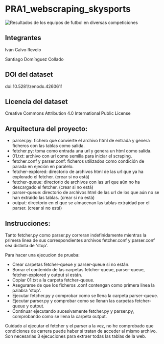 # PRA1_webscraping_skysports

![Resultados de los equipos de futbol en diversas competiciones](dataset/representacion_grafica.png)

## Integrantes
Iván Calvo Revelo

Santiago Domínguez Collado

## DOI del dataset

doi:10.5281/zenodo.4260611

## Licencia del dataset

Creative Commons Attribution 4.0 International Public License

## Arquitectura del proyecto:

* parser.py: fichero que convierte el archivo html de entrada y genera ficheros con las tablas como salida.
* fetcher.py: toma como entrada una url y genera un html como salida.
* 01.txt: archivo con url como semilla para iniciar el scraping.
* fetcher.conf y parser.conf: ficheros utilizados como condición de parada en ejeción en paralelo.
* fetcher-explored: directorio de archivos html de las url que ya ha explorado el fetcher. (crear si no está)
* fetcher-queue: directorio de archivos con las url que aún no ha descargado el fetcher. (crear si no está)
* parser-queue: directorio de archivos html de las url de los que aún no se han extraido las tablas. (crear si no está)
* output: directorio en el que se almacenan las tablas extraidad por el parser. (crear si no está)

## Instrucciones:

Tanto fetcher.py como parser.py correran indefinidamente mientras la primera linea de sus correspondientes archivos fetcher.conf y parser.conf sea distinta de 'stop'.

Para hacer una ejecucion de prueba:
* Crear carpetas fetcher-queue y parser-queue si no están.
* Borrar el contenido de las carpetas fetcher-queue, parser-queue, fetcher-explored y output si están.
* Copiar 01.txt a la carpeta fetcher-queue.
* Asegurarse de que los ficheros .conf contengan como primera linea la palabra 'stop'.
* Ejecutar fetcher.py y comprobar como se llena la carpeta parser-queue.
* Ejecutar parser.py y comprobar como se llenan las carpetas fetcher-queue y output.
* Continuar ejecutando sucesivamente fetcher.py y parser.py, comprobando como se llena la carpeta output.

Cuidado al ejecutar el fetcher y el parser a la vez, no he comprobado que condiciones de carrera puede haber si tratan de acceder al mismo archivo. Son necesarias 3 ejecuciones para extraer todas las tablas de la web.
